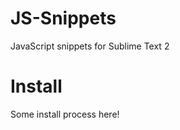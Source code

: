 JS-Snippets
===========

JavaScript snippets for Sublime Text 2

Install
=======

Some install process here!
